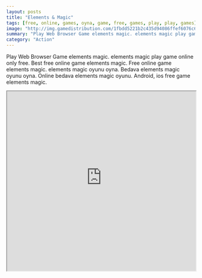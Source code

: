 ```yaml
---
layout: posts
title: "Elements & Magic"
tags: [free, online, games, oyna, game, free, games, play, play, games]
image: "http://img.gamedistribution.com/1fbdd5221b2c435d94086ffef6076c65.jpg"
summary: "Play Web Browser Game elements magic. elements magic play game online only free. Best free online game elements magic. Free online game elements magic. elements magic oyunu oyna. Bedava elements magic oyunu oyna. Online bedava elements magic oyunu. Android, ios free game elements magic."
category: "Action"
---
```


Play Web Browser Game elements magic. elements magic play game online only free. Best free online game elements magic. Free online game elements magic. elements magic oyunu oyna. Bedava elements magic oyunu oyna. Online bedava elements magic oyunu. Android, ios free game elements magic.

<iframe width="100%" height="480px;" src="http://flash.gamedistribution.com?game=1fbdd5221b2c435d94086ffef6076c65"></iframe>